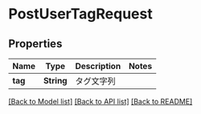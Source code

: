 # PostUserTagRequest

## Properties
Name | Type | Description | Notes
------------ | ------------- | ------------- | -------------
**tag** | **String** | タグ文字列 | 

[[Back to Model list]](../README.md#documentation-for-models) [[Back to API list]](../README.md#documentation-for-api-endpoints) [[Back to README]](../README.md)



